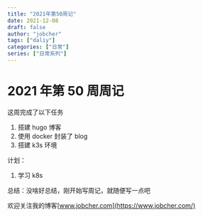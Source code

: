 ```yaml
---
title: "2021年第50周记"
date: 2021-12-08
draft: false
author: "jobcher"
tags: ["daliy"]
categories: ["日常"]
series: ["日常系列"]
---
```


# 2021 年第 50 周周记

这周完成了以下任务

1. 搭建 hugo 博客
2. 使用 docker 封装了 blog
3. 搭建 k3s 环境

计划：

1. 学习 k8s

总结：没啥好总结，刚开始写周记，就随便写一点吧

欢迎关注我的博客[www.jobcher.com](https://www.jobcher.com/)
